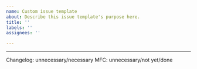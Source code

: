 ```yaml
---
name: Custom issue template
about: Describe this issue template's purpose here.
title: ''
labels: ''
assignees: ''

---
```


-----
Changelog: unnecessary/necessary
MFC: unnecessary/not yet/done
